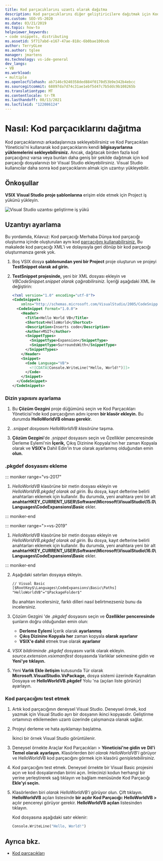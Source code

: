 ```yaml
---
title: Kod parçacıklarını uzantı olarak dağıtma
description: Kod parçacıklarını diğer geliştiricilere dağıtmak için Kod Parçacıkları Yöneticisi'ni kullanmayı öğrenin.
ms.custom: SEO-VS-2020
ms.date: 03/21/2019
ms.topic: how-to
helpviewer_keywords:
- code snippets, distributing
ms.assetid: 5f717abd-e167-47ae-818c-6b0bae100ceb
author: TerryGLee
ms.author: tglee
manager: jmartens
ms.technology: vs-ide-general
dev_langs:
- VB
ms.workload:
- multiple
ms.openlocfilehash: ab7146c9240358ded884f0170d53b9e342b4ebcc
ms.sourcegitcommit: 68897da7d74c31ae1ebf5d47c7b5ddc9b108265b
ms.translationtype: MT
ms.contentlocale: tr-TR
ms.lasthandoff: 08/13/2021
ms.locfileid: "122086124"
---
```

# <a name="how-to-distribute-code-snippets"></a>Nasıl: Kod parçacıklarını dağıtma

Kod parçacıklarınızı arkadaşlarınıza sekleyebilirsiniz ve Kod Parçacıkları Yöneticisi'ni kullanarak kod parçacıklarını kendi **bilgisayarlarına yüklemelerini sekleyebilirsiniz.** Ancak, dağıtacak birden fazla kod parçacığınız varsa veya bunları daha geniş bir şekilde dağıtmak için kod parçacığı dosyalarınızı bir Visual Studio ekleyebilirsiniz. Visual Studio kullanıcılar daha sonra kod parçacıklarını almak için uzantıyı yükleyebilir.

## <a name="prerequisites"></a>Önkoşullar

**VSIX** **Visual Studio proje şablonlarına** erişim elde etmek için Project iş yükünü yükleyin.

![Visual Studio uzantısı geliştirme iş yükü](media/vs-2019/extension-development-workload.png)

## <a name="set-up-the-extension"></a>Uzantıyı ayarlama

Bu yordamda, Kılavuz: Kod parçacığı Merhaba Dünya kod parçacığı oluşturma içinde oluşturulan aynı kod [parçacığını kullanabilirsiniz.](../ide/walkthrough-creating-a-code-snippet.md) Bu makalede kod parçacığı XML'i ve dolayısıyla geri dönüp bir kod parçacığı oluşturmanıza gerek yok.

1. Boş VSIX dosya **şablonundan yeni bir Project** proje oluşturun ve projeyi **TestSnippet olarak ad girin.**

2. **TestSnippet projesinde,** yeni bir XML dosyası ekleyin ve *VBCodeSnippet.snippet olarak çağırabilirsiniz.* İçeriği aşağıdaki XML ile değiştirin:

    ```xml
    <?xml version="1.0" encoding="utf-8"?>
    <CodeSnippets
        xmlns="http://schemas.microsoft.com/VisualStudio/2005/CodeSnippet">
      <CodeSnippet Format="1.0.0">
        <Header>
          <Title>Hello World VB</Title>
          <Shortcut>HelloWorld</Shortcut>
          <Description>Inserts code</Description>
          <Author>MSIT</Author>
          <SnippetTypes>
            <SnippetType>Expansion</SnippetType>
            <SnippetType>SurroundsWith</SnippetType>
          </SnippetTypes>
        </Header>
        <Snippet>
          <Code Language="VB">
            <![CDATA[Console.WriteLine("Hello, World!")]]>
          </Code>
        </Snippet>
      </CodeSnippet>
    </CodeSnippets>
    ```

### <a name="set-up-the-directory-structure"></a>Dizin yapısını ayarlama

1. Bu **Çözüm Gezgini** proje düğümünü seçin ve Kod Parçacıkları Yöneticisi'nde kod parçacığının adını içeren **bir klasör ekleyin.** Bu durumda **HelloWorldVB olması gerekir.**

2. *.snippet dosyasını* *HelloWorldVB klasörüne* taşıma.

3. **Çözüm Gezgini**'de *.snippet* dosyasını seçin ve  Özellikler penceresinde  Derleme Eylemi'nin **İçerik,** Çıkış Dizinine Kopyala'nın her zaman Kopyala olarak ve **VSIX'e** Dahil Edin'in true olarak ayarlanmış olduğundan emin **olun.** 

### <a name="add-the-pkgdef-file"></a>.pkgdef dosyasını ekleme

::: moniker range="vs-2017"

1. *HelloWorldVB* klasörüne bir metin dosyası ekleyin ve *HelloWorldVB.pkgdef olarak ad girin.* Bu dosya, kayıt defterine belirli anahtarları eklemek için kullanılır. Bu durumda, yeni anahtara yeni bir alt **anahtarHKEY_CURRENT_USER\Software\Microsoft\VisualStudio\15.0\Languages\CodeExpansions\Basic** ekler.

::: moniker-end

::: moniker range=">=vs-2019"

1. *HelloWorldVB* klasörüne bir metin dosyası ekleyin ve *HelloWorldVB.pkgdef olarak ad girin.* Bu dosya, kayıt defterine belirli anahtarları eklemek için kullanılır. Bu durumda, yeni anahtara yeni bir alt **anahtarHKEY_CURRENT_USER\Software\Microsoft\VisualStudio\16.0\Languages\CodeExpansions\Basic** ekler.

::: moniker-end

2. Aşağıdaki satırları dosyaya ekleyin.

    ```txt
    // Visual Basic
    [$RootKey$\Languages\CodeExpansions\Basic\Paths]
    "HelloWorldVB"="$PackageFolder$"
    ```

    Bu anahtarı incelersiniz, farklı dilleri nasıl belirtmezseniz bunu da incelersiniz.

3. Çözüm Gezgini 'de *.pkgdef* dosyasını seçin ve **Özellikler penceresinde** şunların doğru olduğundan emin olun: 

   - **Derleme Eylemi** İçerik olarak **ayarlanmış**
   - **Çıkış Dizinine Kopyala her** zaman kopyala **olarak ayarlanır**
   - **VSIX'e dahil** etmek true olarak **ayarlanır**

4. *VSIX bildiriminde .pkgdef* dosyasını varlık olarak ekleyin. *source.extension.vsixmanifest* dosyasında Varlıklar sekmesine gidin ve **Yeni'ye** **tıklayın.**

5. Yeni **Varlık Ekle iletişim** kutusunda  Tür olarak **Microsoft.VisualStudio.VsPackage,** dosya sistemi üzerinde  Kaynaktan Dosyaya ve **HelloWorldVB.pkgdef** Yolu 'na (açılan liste görünür) ayarlayın.  

### <a name="test-the-snippet"></a>Kod parçacığını test etmek

1. Artık kod parçacığının deneysel Visual Studio. Deneysel örnek, kod yazmak için Visual Studio ayrı bir dosyanın ikinci kopyasıdır. Geliştirme ortamınızı etkilemeden uzantı üzerinde çalışmanıza olanak sağlar.

2. Projeyi derleme ve hata ayıklamayı başlatma.

   İkinci bir örnek Visual Studio görüntülenir.

3. Deneysel örnekte Araçlar Kod Parçacıkları   >  **Yöneticisi'ne gidin ve** **Dil'i Temel olarak** **ayarlayın.** Klasörlerden *biri olarak HelloWorldVB'i* görüyor ve HelloWorldVB kod parçacığını görmek için klasörü *genişletebilirsiniz.*

4. Kod parçacığını test etmek. Deneysel örnekte bir Visual Basic projesini açın ve kod dosyalarından birini açın. İmlecinizi kodun herhangi bir yerine yerleştirerek sağ tıklayın ve bağlam menüsünde Kod Parçacığı **Ekle'yi seçin.**

5. Klasörlerden biri *olarak HelloWorldVB'i* görüyor olun. Çift tıklayın. **HelloWorldVB** açılan listesinde **bir açılır Kod Parçacığı: HelloWorldVB >** açılır pencereyi görüyor gerekir. **HelloWorldVB açılan** listesinden tıklayın.

   Kod dosyasına aşağıdaki satır eklenir:

    ```vb
    Console.WriteLine("Hello, World!")
    ```

## <a name="see-also"></a>Ayrıca bkz.

- [Kod parçacıkları](../ide/code-snippets.md)

